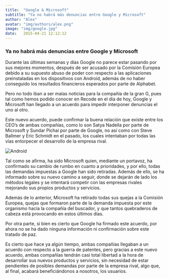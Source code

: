 ```yaml
---
title:  "Google & Microsoft"
subtitle: "Ya no habrá más denuncias entre Google y Microsoft"
author: "Alex"
avatar: "img/authors/alex.png"
image: "img/google.jpg"
date:   2015-04-21 12:12:12
---
```


### Ya no habrá más denuncias entre Google y Microsoft

Durante las últimas semanas y días Google no parece estar pasando por sus mejores momentos, después de ser acusado por la Comisión Europea debido a su supuesto abuso de poder con respecto a las aplicaciones preinstaladas en los dispositivos con Android, además de no haber conseguido los resultados financieros esperados por parte de Alphabet.

Pero no todo iban a ser malas noticias para la compañía de la gran G, pues tal como hemos podido conocer en Recode en el día de hoy, Google y Microsoft han llegado a un acuerdo para impedir interponer denuncias el uno al otro.

Este nuevo acuerdo, puede confirmar la buena relación que existe entre los CEO’s de ambas compañías, como lo son Satya Nadella por parte de Microsoft y Sundar Pichai por parte de Google, no así como con Steve Ballmer y Eric Schmidt en el pasado, los cuales intentaban por todas las vías entorpecer el desarrollo de la empresa rival.

![Android](http://andro4all.com/files/2016/03/Android-y-Microsoft.jpg)

Tal como se afirma, ha sido Microsoft quien, mediante un portavoz, ha confirmado su cambio de rumbo en cuanto a prioridades, y por ello, todas las demandas impuestas a Google han sido retiradas. Además de ello, se ha informado sobre su nuevo camino a seguir, donde se dejarán de lado los métodos legales y se intentará competir con las empresas rivales mejorando sus propios productos y servicios.

Además de lo anterior, Microsoft ha retirado todas sus quejas a la Comisión Europea, quejas que formaron parte de la demanda impuesta por este organismo hacia la compañía del buscador, y que tantos quebraderos de cabeza está provocando en estos últimos días.

Por otra parte, si bien es cierto que Google ha firmado este acuerdo, por ahora no se ha dado ninguna información ni confirmación sobre este tratado de paz.

Es cierto que hace ya algún tiempo, ambas compañías llegaban a un acuerdo con respecto a la guerra de patentes, pero gracias a este nuevo acuerdo, ambas compañías tendrán casi total libertad a la hora de desarrollar sus nuevos productos y servicios, sin necesidad de estar pendientes de posibles demandas por parte de la empresa rival, algo que, al final, acabará beneficiándonos a nosotros, los usuarios.

